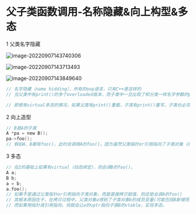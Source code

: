 # 父子类函数调用-名称隐藏&向上构型&多态

1 父类名字隐藏

![image-20220907143740306](https://hanbabang-1311741789.cos.ap-chengdu.myqcloud.com/Pics/image-20220907143740306.png)

![image-20220907143713493](https://hanbabang-1311741789.cos.ap-chengdu.myqcloud.com/Pics/image-20220907143713493.png)

![image-20220907143849640](https://hanbabang-1311741789.cos.ap-chengdu.myqcloud.com/Pics/image-20220907143849640.png)

```c
// 名字隐藏（name hidding），所有的oop语言，只有C++是这样的
// 当父类中有print()的多个overloaded版本，而子类中一旦出现了和分类一样名字参数的print()，那么在子类中，父类的所有print()版本都会隐藏，只有子类的那个print()了，所以不能正常调用b.print(200)

// 即使有virtual多态的情况，如果父类有print()重载，子类有print()重写，子类也必须将父类的所有print()版本重写完，否则子类调用时，也会出现（没重写的版本）名称隐藏的情况（即不能去自动调父类的该版本）
```

2 向上造型

```c
// B是A的子类
A *pa = new B();
pa->foo();
// 假如A、B都有foo()，此时会调用A的foo()。因为虽然父类指针or引用指向了子类对象（向上造型），但没说有virtual（动态绑定），所以还是调A的foo()
```

3 多态

```c
// 在2的基础上如果有virtual（动态绑定），则会调B的foo()。
A a;
B b;
a = b;
a.foo();
// 如果不是通过父类指针or引用指向子类对象，而是直接拷贝赋值，则还是会调A的foo()
// 其根本原因在于，在拷贝过程中，父类对象a得到了子类对象b的成员变量(可能包括B新增而不能访问的成员)，但其实没拷贝vptr，导致父类对象a中的vptr指向的仍然是父类A的vtable，子类对象b中的vptr指向的才是子类B的vtable，因此还是调用的A的foo()。
// 而如果用指针或引用指向，则就会让a的vptr指向子类B的vtable，实现多态。
```

